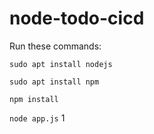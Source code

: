 # node-todo-cicd

Run these commands:


`sudo apt install nodejs`


`sudo apt install npm`


`npm install`

`node app.js`
1
